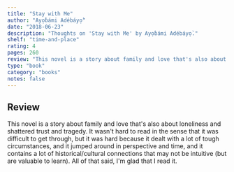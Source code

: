 ```yaml
---
title: "Stay with Me"
author: "Ayọ̀bámi Adébáyọ̀"
date: "2018-06-23"
description: "Thoughts on 'Stay with Me' by Ayọ̀bámi Adébáyọ̀."
shelf: "time-and-place"
rating: 4
pages: 260
review: "This novel is a story about family and love that's also about loneliness and shattered trust and tragedy. It wasn't hard to read in the sense that it was difficult to get through, but it was hard because it dealt with a lot of tough circumstances, and it jumped around in perspective and time, and it contains a lot of historical/cultural connections that may not be intuitive (but are valuable to learn). All of that said, I'm glad that I read it."
type: "book"
category: "books"
notes: false
---
```


## Review

This novel is a story about family and love that's also about loneliness and shattered trust and tragedy. It wasn't hard to read in the sense that it was difficult to get through, but it was hard because it dealt with a lot of tough circumstances, and it jumped around in perspective and time, and it contains a lot of historical/cultural connections that may not be intuitive (but are valuable to learn). All of that said, I'm glad that I read it.
